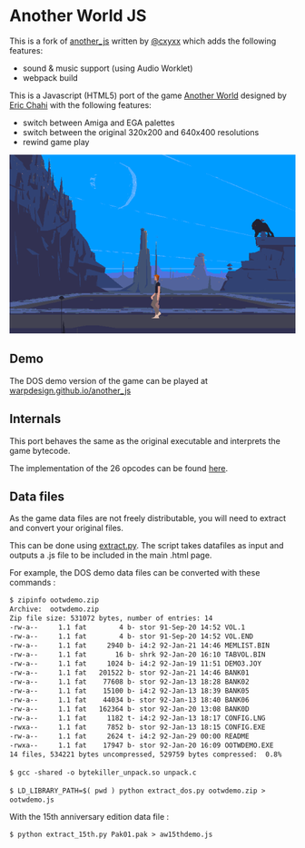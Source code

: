 
# Another World JS

This is a fork of [another_js](https://github.com/cyxx/another_js) written by [@cxyxx](https://github.com/cyxx) which adds the following features:

* sound & music support (using Audio Worklet)
* webpack build

This is a Javascript (HTML5) port of the game <a href="https://www.mobygames.com/game/out-of-this-world">Another World</a> designed by <a href="http://www.anotherworld.fr/">Eric Chahi</a> with the following features:

* switch between Amiga and EGA palettes
* switch between the original 320x200 and 640x400 resolutions
* rewind game play

![Screenshot Water](screenshot-water-640.png)

## Demo

The DOS demo version of the game can be played at [warpdesign.github.io/another_js](http://warpdesign.github.io/another_js)

## Internals

This port behaves the same as the original executable and interprets the game bytecode.

The implementation of the 26 opcodes can be found [here](https://github.com/warpdesign/another_js/blob/master/another.js#L71).

## Data files

As the game data files are not freely distributable, you will need to extract and convert your original files.

This can be done using [extract.py](https://github.com/warpdesign/another_js/blob/master/extract_dos.py).
The script takes datafiles as input and outputs a .js file to be included in the main .html page.

For example, the DOS demo data files can be converted with these commands :

```
$ zipinfo ootwdemo.zip
Archive:  ootwdemo.zip
Zip file size: 531072 bytes, number of entries: 14
-rw-a--     1.1 fat        4 b- stor 91-Sep-20 14:52 VOL.1
-rw-a--     1.1 fat        4 b- stor 91-Sep-20 14:52 VOL.END
-rw-a--     1.1 fat     2940 b- i4:2 92-Jan-21 14:46 MEMLIST.BIN
-rw-a--     1.1 fat       16 b- shrk 92-Jan-20 16:10 TABVOL.BIN
-rw-a--     1.1 fat     1024 b- i4:2 92-Jan-19 11:51 DEMO3.JOY
-rw-a--     1.1 fat   201522 b- stor 92-Jan-21 14:46 BANK01
-rw-a--     1.1 fat    77608 b- stor 92-Jan-13 18:28 BANK02
-rw-a--     1.1 fat    15100 b- i4:2 92-Jan-13 18:39 BANK05
-rw-a--     1.1 fat    44034 b- stor 92-Jan-13 18:40 BANK06
-rw-a--     1.1 fat   162364 b- stor 92-Jan-20 13:08 BANK0D
-rw-a--     1.1 fat     1182 t- i4:2 92-Jan-13 18:17 CONFIG.LNG
-rwxa--     1.1 fat     7852 b- stor 92-Jan-13 18:15 CONFIG.EXE
-rw-a--     1.1 fat     2624 t- i4:2 92-Jan-29 00:00 README
-rwxa--     1.1 fat    17947 b- stor 92-Jan-20 16:09 OOTWDEMO.EXE
14 files, 534221 bytes uncompressed, 529759 bytes compressed:  0.8%

$ gcc -shared -o bytekiller_unpack.so unpack.c

$ LD_LIBRARY_PATH=$( pwd ) python extract_dos.py ootwdemo.zip > ootwdemo.js
```

With the 15th anniversary edition data file :

```
$ python extract_15th.py Pak01.pak > aw15thdemo.js
```
